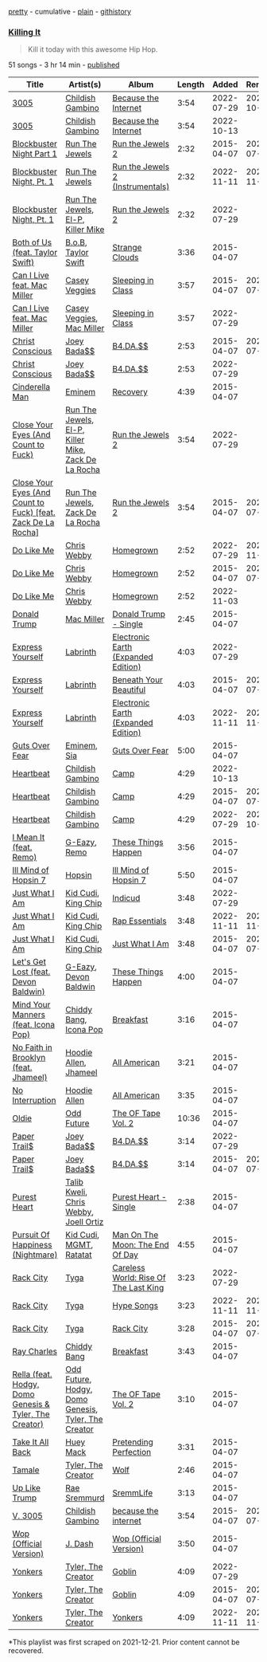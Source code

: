 [pretty](/playlists/pretty/37i9dQZF1DXea2M7iVhM3V.md) - cumulative - [plain](/playlists/plain/37i9dQZF1DXea2M7iVhM3V) - [githistory](https://github.githistory.xyz/mackorone/spotify-playlist-archive/blob/main/playlists/plain/37i9dQZF1DXea2M7iVhM3V)

### [Killing It](https://open.spotify.com/playlist/37i9dQZF1DXea2M7iVhM3V)

> Kill it today with this awesome Hip Hop.

51 songs - 3 hr 14 min - [published](https://open.spotify.com/playlist/5Q6IMDAfsGWBrdnbUcY7mG)

| Title | Artist(s) | Album | Length | Added | Removed |
|---|---|---|---|---|---|
| [3005](https://open.spotify.com/track/2ZltjIqztEpZtafc8w0I9t) | [Childish Gambino](https://open.spotify.com/artist/73sIBHcqh3Z3NyqHKZ7FOL) | [Because the Internet](https://open.spotify.com/album/4GNIhgEGXzWGAefgN5qjdU) | 3:54 | 2022-07-29 | 2022-10-13 |
| [3005](https://open.spotify.com/track/5cc9Zbfp9u10sfJeKZ3h16) | [Childish Gambino](https://open.spotify.com/artist/73sIBHcqh3Z3NyqHKZ7FOL) | [Because the Internet](https://open.spotify.com/album/62yjWIhnATHxPqGbgC9Lqr) | 3:54 | 2022-10-13 |  |
| [Blockbuster Night Part 1](https://open.spotify.com/track/2KxIMZDazuXN3yvPC6Kqwn) | [Run The Jewels](https://open.spotify.com/artist/4RnBFZRiMLRyZy0AzzTg2C) | [Run the Jewels 2](https://open.spotify.com/album/2lPYlP4eumsjz6LBG8GCbG) | 2:32 | 2015-04-07 | 2022-07-29 |
| [Blockbuster Night, Pt\. 1](https://open.spotify.com/track/5l8Yx15PGe6b5JYUusmbCl) | [Run The Jewels](https://open.spotify.com/artist/4RnBFZRiMLRyZy0AzzTg2C) | [Run the Jewels 2 \(Instrumentals\)](https://open.spotify.com/album/2nEgrwFRPKoYG3TNwLd2Sf) | 2:32 | 2022-11-11 | 2022-11-14 |
| [Blockbuster Night, Pt\. 1](https://open.spotify.com/track/1AESnzWt4iMrEPGG7TjXAa) | [Run The Jewels](https://open.spotify.com/artist/4RnBFZRiMLRyZy0AzzTg2C), [El\-P](https://open.spotify.com/artist/57UnSUpae3SbRekxNa5Kgl), [Killer Mike](https://open.spotify.com/artist/2N4EYkIlG1kv25g6Wv8LGI) | [Run the Jewels 2](https://open.spotify.com/album/6WBUyDe1Xy8QRwF6wzhJsY) | 2:32 | 2022-07-29 |  |
| [Both of Us \(feat\. Taylor Swift\)](https://open.spotify.com/track/3r9bgSJlJz2zlevcBRYXko) | [B.o.B](https://open.spotify.com/artist/5ndkK3dpZLKtBklKjxNQwT), [Taylor Swift](https://open.spotify.com/artist/06HL4z0CvFAxyc27GXpf02) | [Strange Clouds](https://open.spotify.com/album/7qqCw47pAWFzhwTpVRd0zE) | 3:36 | 2015-04-07 |  |
| [Can I Live feat\. Mac Miller](https://open.spotify.com/track/4anKjaXJyygQT6laJuxEhu) | [Casey Veggies](https://open.spotify.com/artist/0uFc6StTmJBvdHPZFDkdJy) | [Sleeping in Class](https://open.spotify.com/album/3CIpXTyBrGzNHEAzPpt3M6) | 3:57 | 2015-04-07 | 2022-07-29 |
| [Can I Live feat\. Mac Miller](https://open.spotify.com/track/4gX5wWBuArhoyV17bVPeBb) | [Casey Veggies](https://open.spotify.com/artist/0uFc6StTmJBvdHPZFDkdJy), [Mac Miller](https://open.spotify.com/artist/4LLpKhyESsyAXpc4laK94U) | [Sleeping in Class](https://open.spotify.com/album/5VQnHe5Wcji6wNbiAnMQ21) | 3:57 | 2022-07-29 |  |
| [Christ Conscious](https://open.spotify.com/track/2w9Qq5cflc8Z6BraiDCyes) | [Joey Bada$$](https://open.spotify.com/artist/2P5sC9cVZDToPxyomzF1UH) | [B4.DA.$$](https://open.spotify.com/album/1rJXQEZ5DnUalRSPB3R0WO) | 2:53 | 2015-04-07 | 2022-07-29 |
| [Christ Conscious](https://open.spotify.com/track/6v4s7JosY38tu0hTZGpgrx) | [Joey Bada$$](https://open.spotify.com/artist/2P5sC9cVZDToPxyomzF1UH) | [B4.DA.$$](https://open.spotify.com/album/2NTIYavFZmU1PCvJvn2USJ) | 2:53 | 2022-07-29 |  |
| [Cinderella Man](https://open.spotify.com/track/4SE4yewyGpOYfxfx59Yjc5) | [Eminem](https://open.spotify.com/artist/7dGJo4pcD2V6oG8kP0tJRR) | [Recovery](https://open.spotify.com/album/47BiFcV59TQi2s9SkBo2pb) | 4:39 | 2015-04-07 |  |
| [Close Your Eyes \(And Count to Fuck\)](https://open.spotify.com/track/3RlurnnuVkVbaN6lul4136) | [Run The Jewels](https://open.spotify.com/artist/4RnBFZRiMLRyZy0AzzTg2C), [El\-P](https://open.spotify.com/artist/57UnSUpae3SbRekxNa5Kgl), [Killer Mike](https://open.spotify.com/artist/2N4EYkIlG1kv25g6Wv8LGI), [Zack De La Rocha](https://open.spotify.com/artist/1jKpNUjiz4KXgaAZD5FI9S) | [Run the Jewels 2](https://open.spotify.com/album/6WBUyDe1Xy8QRwF6wzhJsY) | 3:54 | 2022-07-29 |  |
| [Close Your Eyes \(And Count to Fuck\) \[feat\. Zack De La Rocha\]](https://open.spotify.com/track/76QLGx0NleOYqkDtL7HKIA) | [Run The Jewels](https://open.spotify.com/artist/4RnBFZRiMLRyZy0AzzTg2C), [Zack De La Rocha](https://open.spotify.com/artist/1jKpNUjiz4KXgaAZD5FI9S) | [Run the Jewels 2](https://open.spotify.com/album/2lPYlP4eumsjz6LBG8GCbG) | 3:54 | 2015-04-07 | 2022-07-29 |
| [Do Like Me](https://open.spotify.com/track/0QlKo37FHKCWqaQqKIQtkf) | [Chris Webby](https://open.spotify.com/artist/3IstlZaHyUP9SONpulb4SM) | [Homegrown](https://open.spotify.com/album/4hkVHLORkJVlB9Mtz5mKvs) | 2:52 | 2022-07-29 | 2022-11-03 |
| [Do Like Me](https://open.spotify.com/track/4lcPFTxlZJhNV2cRSnRVc7) | [Chris Webby](https://open.spotify.com/artist/3IstlZaHyUP9SONpulb4SM) | [Homegrown](https://open.spotify.com/album/560cnMA9gFwdWIJW7sFsBs) | 2:52 | 2015-04-07 | 2022-07-29 |
| [Do Like Me](https://open.spotify.com/track/66cZz7gz3xIKm9BioUYEli) | [Chris Webby](https://open.spotify.com/artist/3IstlZaHyUP9SONpulb4SM) | [Homegrown](https://open.spotify.com/album/38LekT1XJRPPsdGl4TJ3Lb) | 2:52 | 2022-11-03 |  |
| [Donald Trump](https://open.spotify.com/track/3uulVrxiI7iLTjOBZsaiF8) | [Mac Miller](https://open.spotify.com/artist/4LLpKhyESsyAXpc4laK94U) | [Donald Trump \- Single](https://open.spotify.com/album/6eFkuEfykAUpthUiUeu3zw) | 2:45 | 2015-04-07 |  |
| [Express Yourself](https://open.spotify.com/track/0hXJmucLNpF138QY9FJvsT) | [Labrinth](https://open.spotify.com/artist/2feDdbD5araYcm6JhFHHw7) | [Electronic Earth \(Expanded Edition\)](https://open.spotify.com/album/6PBBbXmYV7dKnaik0fjkOI) | 4:03 | 2022-07-29 |  |
| [Express Yourself](https://open.spotify.com/track/7GjjSQwQwq6gjcH1kQeNVn) | [Labrinth](https://open.spotify.com/artist/2feDdbD5araYcm6JhFHHw7) | [Beneath Your Beautiful](https://open.spotify.com/album/3eXbGItoetZbAKx5gxKcq8) | 4:03 | 2015-04-07 | 2022-07-29 |
| [Express Yourself](https://open.spotify.com/track/2L1R3Ly0Sx2fvt72JOpbIN) | [Labrinth](https://open.spotify.com/artist/2feDdbD5araYcm6JhFHHw7) | [Electronic Earth \(Expanded Edition\)](https://open.spotify.com/album/7wxCRm6icWYVAfazHIBmSs) | 4:03 | 2022-11-11 | 2022-11-13 |
| [Guts Over Fear](https://open.spotify.com/track/0VZs2OQq4axr8GFRdC9nyD) | [Eminem](https://open.spotify.com/artist/7dGJo4pcD2V6oG8kP0tJRR), [Sia](https://open.spotify.com/artist/5WUlDfRSoLAfcVSX1WnrxN) | [Guts Over Fear](https://open.spotify.com/album/1x8e6xbrhtLgipVKFXhGdm) | 5:00 | 2015-04-07 |  |
| [Heartbeat](https://open.spotify.com/track/0zo4aX57COch7Wh3NRImTM) | [Childish Gambino](https://open.spotify.com/artist/73sIBHcqh3Z3NyqHKZ7FOL) | [Camp](https://open.spotify.com/album/2nkHPk6e7TgemWh07yFHxh) | 4:29 | 2022-10-13 |  |
| [Heartbeat](https://open.spotify.com/track/3HooZZPp0evFShqaJ2Pwer) | [Childish Gambino](https://open.spotify.com/artist/73sIBHcqh3Z3NyqHKZ7FOL) | [Camp](https://open.spotify.com/album/4q5E2s5u5X5HT4UMJpbMKE) | 4:29 | 2015-04-07 | 2022-07-29 |
| [Heartbeat](https://open.spotify.com/track/3WWAvWDBQANpJeNbvVbjMg) | [Childish Gambino](https://open.spotify.com/artist/73sIBHcqh3Z3NyqHKZ7FOL) | [Camp](https://open.spotify.com/album/32KdoFFhgjCLdU0DWL71tx) | 4:29 | 2022-07-29 | 2022-10-13 |
| [I Mean It \(feat\. Remo\)](https://open.spotify.com/track/6jmTHeoWvBaSrwWttr8Xvu) | [G\-Eazy](https://open.spotify.com/artist/02kJSzxNuaWGqwubyUba0Z), [Remo](https://open.spotify.com/artist/7rVA45AaxEEetdqc9NngiJ) | [These Things Happen](https://open.spotify.com/album/6wDc63NhKy2PyXdbhkRmrl) | 3:56 | 2015-04-07 |  |
| [Ill Mind of Hopsin 7](https://open.spotify.com/track/4E9oMuvzEsS2T9hdxWBwPQ) | [Hopsin](https://open.spotify.com/artist/7EWU4FhUJM1sZQgQKdENeT) | [Ill Mind of Hopsin 7](https://open.spotify.com/album/0b8mFD9R0dfVga1xDJjNC5) | 5:50 | 2015-04-07 |  |
| [Just What I Am](https://open.spotify.com/track/20bJBbPapGQ4bqs0YcA9xY) | [Kid Cudi](https://open.spotify.com/artist/0fA0VVWsXO9YnASrzqfmYu), [King Chip](https://open.spotify.com/artist/5NjUjtjtkzZqRuWFdspT1K) | [Indicud](https://open.spotify.com/album/262o5a05pMUDSV2uzo5EwQ) | 3:48 | 2022-07-29 |  |
| [Just What I Am](https://open.spotify.com/track/2AL3OhJT6TeZIiYUZUnSeW) | [Kid Cudi](https://open.spotify.com/artist/0fA0VVWsXO9YnASrzqfmYu), [King Chip](https://open.spotify.com/artist/5NjUjtjtkzZqRuWFdspT1K) | [Rap Essentials](https://open.spotify.com/album/1cCacxveckFvuFnehpHMRJ) | 3:48 | 2022-11-11 | 2022-11-13 |
| [Just What I Am](https://open.spotify.com/track/662g7QCw7JFvwEGHQ05y7J) | [Kid Cudi](https://open.spotify.com/artist/0fA0VVWsXO9YnASrzqfmYu), [King Chip](https://open.spotify.com/artist/5NjUjtjtkzZqRuWFdspT1K) | [Just What I Am](https://open.spotify.com/album/3uNxdRTrU5Z4XQ2bAujzne) | 3:48 | 2015-04-07 | 2022-07-29 |
| [Let's Get Lost \(feat\. Devon Baldwin\)](https://open.spotify.com/track/5DSr1NMci58MEgS20vivSL) | [G\-Eazy](https://open.spotify.com/artist/02kJSzxNuaWGqwubyUba0Z), [Devon Baldwin](https://open.spotify.com/artist/5JYReWgOGu4JKm5pqmACqG) | [These Things Happen](https://open.spotify.com/album/6wDc63NhKy2PyXdbhkRmrl) | 4:00 | 2015-04-07 |  |
| [Mind Your Manners \(feat\. Icona Pop\)](https://open.spotify.com/track/1hPajXXDa8dfTFABNZe2Ri) | [Chiddy Bang](https://open.spotify.com/artist/40giwFcTQtv9ezxW8yqxJU), [Icona Pop](https://open.spotify.com/artist/1VBflYyxBhnDc9uVib98rw) | [Breakfast](https://open.spotify.com/album/1YnYYbRawnQcFqRooF0159) | 3:16 | 2015-04-07 |  |
| [No Faith in Brooklyn \(feat\. Jhameel\)](https://open.spotify.com/track/4V8uu21mnpyg7BElNNJdPs) | [Hoodie Allen](https://open.spotify.com/artist/382aq8Pij5V2nE2JMHMoxl), [Jhameel](https://open.spotify.com/artist/7uHOp2UvCRbPU1sNKk57hv) | [All American](https://open.spotify.com/album/3wDPZbAEnzvMY6mlySimUY) | 3:21 | 2015-04-07 |  |
| [No Interruption](https://open.spotify.com/track/2yJVeT8cP1zstJxRP7Nlv8) | [Hoodie Allen](https://open.spotify.com/artist/382aq8Pij5V2nE2JMHMoxl) | [All American](https://open.spotify.com/album/3wDPZbAEnzvMY6mlySimUY) | 3:35 | 2015-04-07 |  |
| [Oldie](https://open.spotify.com/track/53dkS3h9uTNsWYZTPacnpx) | [Odd Future](https://open.spotify.com/artist/5xpkLC1MxiPRiIJUDEzuVm) | [The OF Tape Vol\. 2](https://open.spotify.com/album/7ibEo7IK9E9mi2sU5rJNDC) | 10:36 | 2015-04-07 |  |
| [Paper Trail$](https://open.spotify.com/track/23bOfmnZiN42pB1frXNyak) | [Joey Bada$$](https://open.spotify.com/artist/2P5sC9cVZDToPxyomzF1UH) | [B4.DA.$$](https://open.spotify.com/album/2NTIYavFZmU1PCvJvn2USJ) | 3:14 | 2022-07-29 |  |
| [Paper Trail$](https://open.spotify.com/track/5jNrszQHRIVKmS9Ptb63pe) | [Joey Bada$$](https://open.spotify.com/artist/2P5sC9cVZDToPxyomzF1UH) | [B4.DA.$$](https://open.spotify.com/album/1rJXQEZ5DnUalRSPB3R0WO) | 3:14 | 2015-04-07 | 2022-07-29 |
| [Purest Heart](https://open.spotify.com/track/3wjtGvTYTpsxs7U4UwREzP) | [Talib Kweli](https://open.spotify.com/artist/0lEssBAxQl2In4RpaB1C2Y), [Chris Webby](https://open.spotify.com/artist/3IstlZaHyUP9SONpulb4SM), [Joell Ortiz](https://open.spotify.com/artist/1q13yHC6Syg5Y8iPLrRnCq) | [Purest Heart \- Single](https://open.spotify.com/album/6OlncHa93mlpiO3cAHFb9p) | 2:38 | 2015-04-07 |  |
| [Pursuit Of Happiness \(Nightmare\)](https://open.spotify.com/track/5iSEsR6NKjlC9SrIJkyL3k) | [Kid Cudi](https://open.spotify.com/artist/0fA0VVWsXO9YnASrzqfmYu), [MGMT](https://open.spotify.com/artist/0SwO7SWeDHJijQ3XNS7xEE), [Ratatat](https://open.spotify.com/artist/57dN52uHvrHOxijzpIgu3E) | [Man On The Moon: The End Of Day](https://open.spotify.com/album/47y3PbX8oIDCkYAFylCJz0) | 4:55 | 2015-04-07 |  |
| [Rack City](https://open.spotify.com/track/0srwKuJPH8yBzzFUJMBQM2) | [Tyga](https://open.spotify.com/artist/5LHRHt1k9lMyONurDHEdrp) | [Careless World: Rise Of The Last King](https://open.spotify.com/album/3KHamR7LZmFT0xqPA1Hyob) | 3:23 | 2022-07-29 |  |
| [Rack City](https://open.spotify.com/track/4Q9J0lLlO0BOs29mV9VlyF) | [Tyga](https://open.spotify.com/artist/5LHRHt1k9lMyONurDHEdrp) | [Hype Songs](https://open.spotify.com/album/2pSPjaQZgHuhtR8aCCOotf) | 3:23 | 2022-11-11 | 2022-11-13 |
| [Rack City](https://open.spotify.com/track/7LBohG6plAhWaHjuzi4CpY) | [Tyga](https://open.spotify.com/artist/5LHRHt1k9lMyONurDHEdrp) | [Rack City](https://open.spotify.com/album/530KQbH8BUWquxbKtD7CS2) | 3:28 | 2015-04-07 | 2022-07-29 |
| [Ray Charles](https://open.spotify.com/track/7Fk94wDxTAQVUQw4dUpRyK) | [Chiddy Bang](https://open.spotify.com/artist/40giwFcTQtv9ezxW8yqxJU) | [Breakfast](https://open.spotify.com/album/1YnYYbRawnQcFqRooF0159) | 3:43 | 2015-04-07 |  |
| [Rella \(feat\. Hodgy, Domo Genesis & Tyler, The Creator\)](https://open.spotify.com/track/3v7GtykYEMuSg4dQyw4qZb) | [Odd Future](https://open.spotify.com/artist/5xpkLC1MxiPRiIJUDEzuVm), [Hodgy](https://open.spotify.com/artist/4sXi6Uq6IzBaLfFi8wlb3I), [Domo Genesis](https://open.spotify.com/artist/6vHBuUxrcpn1do5UaEJ7g6), [Tyler, The Creator](https://open.spotify.com/artist/4V8LLVI7PbaPR0K2TGSxFF) | [The OF Tape Vol\. 2](https://open.spotify.com/album/7ibEo7IK9E9mi2sU5rJNDC) | 3:10 | 2015-04-07 |  |
| [Take It All Back](https://open.spotify.com/track/67htqGmijSNwmZCEWDya82) | [Huey Mack](https://open.spotify.com/artist/5l5JD2LJPnIoVeco82Tk4q) | [Pretending Perfection](https://open.spotify.com/album/3Z2hKuExMtMArxB6zvc6lQ) | 3:31 | 2015-04-07 |  |
| [Tamale](https://open.spotify.com/track/60b6B2ULC85t4Y5IjZvP7A) | [Tyler, The Creator](https://open.spotify.com/artist/4V8LLVI7PbaPR0K2TGSxFF) | [Wolf](https://open.spotify.com/album/40QTqOBBxCEIQlLNdSjFQB) | 2:46 | 2015-04-07 |  |
| [Up Like Trump](https://open.spotify.com/track/2RUuKIHFHjk41E7YsJ9HNP) | [Rae Sremmurd](https://open.spotify.com/artist/7iZtZyCzp3LItcw1wtPI3D) | [SremmLife](https://open.spotify.com/album/6eDx949ONWDCN0O22wFZf7) | 3:13 | 2015-04-07 |  |
| [V\. 3005](https://open.spotify.com/track/1XcQusdnAx3vQtL891EUI5) | [Childish Gambino](https://open.spotify.com/artist/73sIBHcqh3Z3NyqHKZ7FOL) | [because the internet](https://open.spotify.com/album/3z9YJAyGipjDuwhjinHUY0) | 3:54 | 2015-04-07 | 2022-07-29 |
| [Wop \(Official Version\)](https://open.spotify.com/track/3zbnvxvqV5lL4Vq0FznWsX) | [J\. Dash](https://open.spotify.com/artist/6bsEozzA1CHU0TIq2DXDxq) | [Wop \(Official Version\)](https://open.spotify.com/album/6GDAhfB43sXcVMPUT3jxaA) | 3:50 | 2015-04-07 |  |
| [Yonkers](https://open.spotify.com/track/1nwkSqzTyXBk6XF796EOav) | [Tyler, The Creator](https://open.spotify.com/artist/4V8LLVI7PbaPR0K2TGSxFF) | [Goblin](https://open.spotify.com/album/5dbCm8qaCdWnNdVyi3urUO) | 4:09 | 2022-07-29 |  |
| [Yonkers](https://open.spotify.com/track/1zsAAnB6dMpGOvXjoYP9Um) | [Tyler, The Creator](https://open.spotify.com/artist/4V8LLVI7PbaPR0K2TGSxFF) | [Goblin](https://open.spotify.com/album/40ucxnGO51wcTGNI6xge6z) | 4:09 | 2015-04-07 | 2022-07-29 |
| [Yonkers](https://open.spotify.com/track/7fnH9vpllrPLuIgLQ2x7ji) | [Tyler, The Creator](https://open.spotify.com/artist/4V8LLVI7PbaPR0K2TGSxFF) | [Yonkers](https://open.spotify.com/album/4KUXmY53T1DLMZ0lVJsjjw) | 4:09 | 2022-11-11 | 2022-11-13 |

\*This playlist was first scraped on 2021-12-21. Prior content cannot be recovered.
